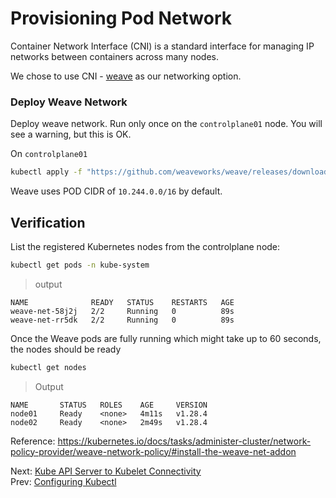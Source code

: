 # Provisioning Pod Network

Container Network Interface (CNI) is a standard interface for managing IP networks between containers across many nodes.

We chose to use CNI - [weave](https://www.weave.works/docs/net/latest/kubernetes/kube-addon/) as our networking option.


### Deploy Weave Network

Deploy weave network. Run only once on the `controlplane01` node. You will see a warning, but this is OK.

[//]: # (host:controlplane01)

On `controlplane01`

```bash
kubectl apply -f "https://github.com/weaveworks/weave/releases/download/v2.8.1/weave-daemonset-k8s-1.11.yaml"

```

Weave uses POD CIDR of `10.244.0.0/16` by default.

## Verification

[//]: # (command:kubectl rollout status daemonset weave-net -n kube-system --timeout=90s)

List the registered Kubernetes nodes from the controlplane node:

```bash
kubectl get pods -n kube-system
```

> output

```
NAME              READY   STATUS    RESTARTS   AGE
weave-net-58j2j   2/2     Running   0          89s
weave-net-rr5dk   2/2     Running   0          89s
```

Once the Weave pods are fully running which might take up to 60 seconds, the nodes should be ready

```bash
kubectl get nodes
```

> Output

```
NAME       STATUS   ROLES    AGE     VERSION
node01     Ready    <none>   4m11s   v1.28.4
node02     Ready    <none>   2m49s   v1.28.4
```

Reference: https://kubernetes.io/docs/tasks/administer-cluster/network-policy-provider/weave-network-policy/#install-the-weave-net-addon

Next: [Kube API Server to Kubelet Connectivity](./14-kube-apiserver-to-kubelet.md)</br>
Prev: [Configuring Kubectl](./12-configuring-kubectl.md)
